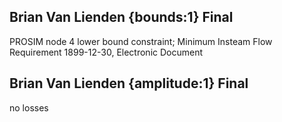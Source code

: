 ## Brian Van Lienden {bounds:1} Final
PROSIM node 4 lower bound constraint; Minimum Insteam Flow Requirement
1899-12-30, Electronic Document

## Brian Van Lienden {amplitude:1} Final
no losses
